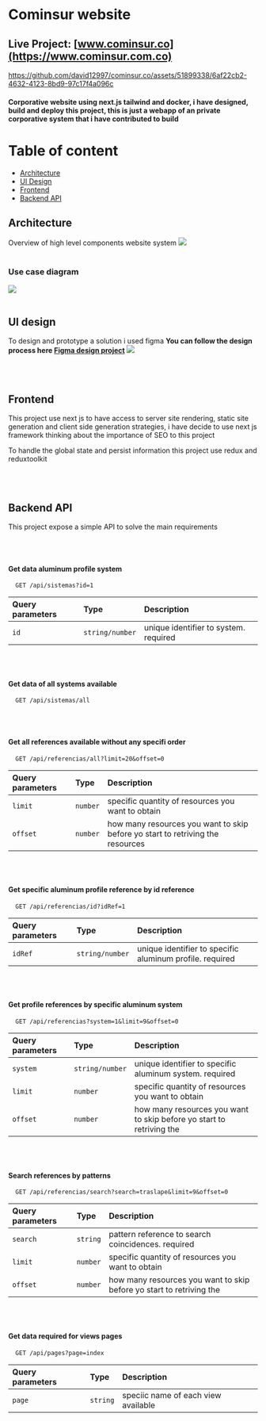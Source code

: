 # Cominsur website 

## Live Project: [www.cominsur.co](https://www.cominsur.com.co)


https://github.com/david12997/cominsur.co/assets/51899338/6af22cb2-4632-4123-8bd9-97c17f4a096c


#### Corporative website using next.js tailwind and docker, i have designed, build and deploy this project, this is just a webapp of an private corporative system that i have contributed to build

# Table of content

- [Architecture](#Architecture)
- [UI Design](#UI-design)
- [Frontend](#Frontend)
- [Backend API](#Backend-API)


## Architecture

Overview of high level components website system
<img src="https://cms.cominsur.com.co/cominsur/assets/rrcu4yzmcogokokw" />
<br></br>

### Use case diagram
<img src="https://cms.cominsur.com.co/cominsur/assets/ox41x5u7d8gwoggo"/>
<br></br>

## UI design
To design and prototype a solution i used figma 
**You can follow the design process here [Figma design project](https://www.figma.com/file/nqoCWXr6UxIxvKfqtyC7mI/Untitled?type=design&node-id=0%3A1&mode=design&t=fOXfcvKDglShlKnt-1)**
<img src="https://cms.cominsur.co/cominsur/assets/rg7qvwt5jeo0o48o"/>


<br></br>

## Frontend

This project use next js to have access to server site rendering, static site generation and client side generation strategies, i have decide to use next js framework thinking about the importance of SEO to this project

To handle the global state and persist information this project use redux and reduxtoolkit

<br></br>

## Backend API

This project expose a simple API to solve the main requirements

<br></br>
#### Get data aluminum profile system
```http
  GET /api/sistemas?id=1
```
| Query parameters | Type     | Description                |
| :-------- | :------- | :------------------------- |
| `id` | `string/number`  | unique identifier to system. required


<br></br>
#### Get data of all systems available 
```http
  GET /api/sistemas/all
```

<br></br>
#### Get all references available without any specifi order
```http
  GET /api/referencias/all?limit=20&offset=0
```
| Query parameters | Type     | Description                |
| :-------- | :------- | :------------------------- |
| `limit` | `number`  | specific quantity of resources you want to obtain
| `offset` | `number`  | how many resources you want to skip before yo start to retriving the resources


<br></br>
#### Get specific aluminum profile reference by id reference
```http
  GET /api/referencias/id?idRef=1
```
| Query parameters | Type     | Description                |
| :-------- | :------- | :------------------------- |
| `idRef` | `string/number`  | unique identifier to specific aluminum profile. required


<br></br>
#### Get profile  references by specific aluminum system
```http
  GET /api/referencias?system=1&limit=9&offset=0
```
| Query parameters | Type     | Description                |
| :-------- | :------- | :------------------------- |
| `system` | `string/number`  | unique identifier to specific aluminum system. required
| `limit` | `number`  | specific quantity of resources you want to obtain
| `offset` | `number`  | how many resources you want to skip before yo start to retriving the 


<br></br>
#### Search references by patterns 
```http
  GET /api/referencias/search?search=traslape&limit=9&offset=0
```
| Query parameters | Type     | Description                |
| :-------- | :------- | :------------------------- |
| `search` | `string`  | pattern reference to search coincidences. required
| `limit` | `number`  | specific quantity of resources you want to obtain
| `offset` | `number`  | how many resources you want to skip before yo start to retriving the 


<br></br>
#### Get data required for views pages
```http
  GET /api/pages?page=index
```
| Query parameters | Type     | Description                |
| :-------- | :------- | :------------------------- |
| `page` | `string`  | speciic name of each view available 
